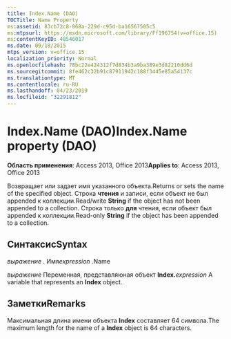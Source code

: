 ```yaml
---
title: Index.Name (DAO)
TOCTitle: Name Property
ms:assetid: 83cb72c8-068a-229d-c95d-ba16567505c5
ms:mtpsurl: https://msdn.microsoft.com/library/Ff196754(v=office.15)
ms:contentKeyID: 48546017
ms.date: 09/18/2015
mtps_version: v=office.15
localization_priority: Normal
ms.openlocfilehash: 78bc22e424312f7d834b3a9ba389e3d82210dd6d
ms.sourcegitcommit: 8fe462c32b91c87911942c188f3445e85a54137c
ms.translationtype: MT
ms.contentlocale: ru-RU
ms.lasthandoff: 04/23/2019
ms.locfileid: "32291812"
---
```

# <a name="indexname-property-dao"></a><span data-ttu-id="cb2bb-102">Index.Name (DAO)</span><span class="sxs-lookup"><span data-stu-id="cb2bb-102">Index.Name property (DAO)</span></span>


<span data-ttu-id="cb2bb-103">**Область применения**: Access 2013, Office 2013</span><span class="sxs-lookup"><span data-stu-id="cb2bb-103">**Applies to**: Access 2013, Office 2013</span></span>

<span data-ttu-id="cb2bb-104">Возвращает или задает имя указанного объекта.</span><span class="sxs-lookup"><span data-stu-id="cb2bb-104">Returns or sets the name of the specified object.</span></span> <span data-ttu-id="cb2bb-105">Строка **чтения** и записи, если объект не был appended к коллекции.</span><span class="sxs-lookup"><span data-stu-id="cb2bb-105">Read/write **String** if the object has not been appended to a collection.</span></span> <span data-ttu-id="cb2bb-106">Строка только **для** чтения, если объект был appended к коллекции.</span><span class="sxs-lookup"><span data-stu-id="cb2bb-106">Read-only **String** if the object has been appended to a collection.</span></span>

## <a name="syntax"></a><span data-ttu-id="cb2bb-107">Синтаксис</span><span class="sxs-lookup"><span data-stu-id="cb2bb-107">Syntax</span></span>

<span data-ttu-id="cb2bb-108">*выражение .* Имя</span><span class="sxs-lookup"><span data-stu-id="cb2bb-108">*expression* .Name</span></span>

<span data-ttu-id="cb2bb-109">*выражение* Переменная, представляюная объект **Index.**</span><span class="sxs-lookup"><span data-stu-id="cb2bb-109">*expression* A variable that represents an **Index** object.</span></span>

## <a name="remarks"></a><span data-ttu-id="cb2bb-110">Заметки</span><span class="sxs-lookup"><span data-stu-id="cb2bb-110">Remarks</span></span>

<span data-ttu-id="cb2bb-111">Максимальная длина имени объекта **Index** составляет 64 символа.</span><span class="sxs-lookup"><span data-stu-id="cb2bb-111">The maximum length for the name of a **Index** object is 64 characters.</span></span>

